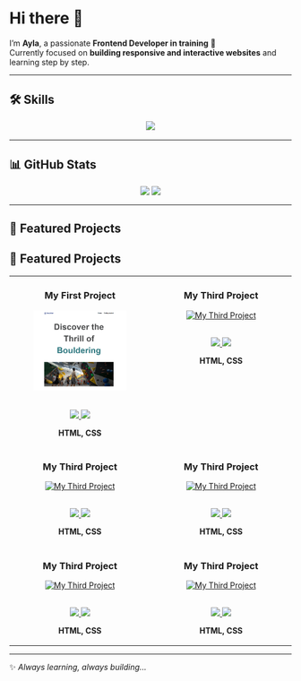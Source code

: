 # Hi there 👋  

I’m **Ayla**, a passionate **Frontend Developer in training** 🚀  
Currently focused on **building responsive and interactive websites** and learning step by step.  

---

## 🛠️ Skills  

<p align="center">
  <img src="https://skillicons.dev/icons?i=html,css,js,figma&theme=dark&perline=4" />
</p>

---

## 📊 GitHub Stats  

<div align="center">
  <img src="https://github-readme-stats.vercel.app/api?username=Aylaataydir&show_icons=true&theme=tokyonight&hide_border=true" width="48%"/>
  <img src="https://github-readme-streak-stats.herokuapp.com/?user=Aylaataydir&theme=tokyonight&hide_border=true" width="48%"/>
</div>

---

## 🚀 Featured Projects  

## 🚀 Featured Projects  

<table>
  <!-- 1. Satır -->
  <tr>
    <td width="50%" align="center" valign="top">
      <h3>My First Project</h3>
      <a href="https://aylaataydir.github.io/My_First_Project/" target="_blank">
        <img src="My_First_Project.png" alt="My First Project" width="70%" />
      </a>
      <br/><br/>
      <p>
        <a href="https://github.com/Aylaataydir/My_First_Project" target="_blank">
          <img src="https://img.shields.io/badge/Repo-181717?style=for-the-badge&logo=github"/>
        </a>
        <a href="https://aylaataydir.github.io/My_First_Project/" target="_blank">
          <img src="https://img.shields.io/badge/Live-0892d0?style=for-the-badge&logo=vercel&logoColor=white"/>
        </a>
      </p>
      <p><strong>HTML, CSS</strong></p>
    </td>
  <td width="50%" align="center" valign="top">
      <h3>My Third Project</h3>
      <a href="https://aylaataydir.github.io/My_Third_Project/" target="_blank">
        <img src="My_Third_Project.png" alt="My Third Project" width="70%" />
      </a>
      <br/><br/>
      <p>
        <a href="https://github.com/Aylaataydir/My_Third_Project" target="_blank">
          <img src="https://img.shields.io/badge/Repo-181717?style=for-the-badge&logo=github"/>
        </a>
        <a href="https://aylaataydir.github.io/My_Third_Project/" target="_blank">
          <img src="https://img.shields.io/badge/Live-0892d0?style=for-the-badge&logo=vercel&logoColor=white"/>
        </a>
      </p>
      <p><strong>HTML, CSS</strong></p>
    </td>
    
  </tr>

  <!-- 2. Satır -->
  <tr>
    <td width="50%" align="center" valign="top">
      <h3>My Third Project</h3>
      <a href="https://aylaataydir.github.io/My_Third_Project/" target="_blank">
        <img src="My_Third_Project.png" alt="My Third Project" width="70%" />
      </a>
      <br/><br/>
      <p>
        <a href="https://github.com/Aylaataydir/My_Third_Project" target="_blank">
          <img src="https://img.shields.io/badge/Repo-181717?style=for-the-badge&logo=github"/>
        </a>
        <a href="https://aylaataydir.github.io/My_Third_Project/" target="_blank">
          <img src="https://img.shields.io/badge/Live-0892d0?style=for-the-badge&logo=vercel&logoColor=white"/>
        </a>
      </p>
      <p><strong>HTML, CSS</strong></p>
    </td>
      <td width="50%" align="center" valign="top">
      <h3>My Third Project</h3>
      <a href="https://aylaataydir.github.io/My_Third_Project/" target="_blank">
        <img src="My_Third_Project.png" alt="My Third Project" width="70%" />
      </a>
      <br/><br/>
      <p>
        <a href="https://github.com/Aylaataydir/My_Third_Project" target="_blank">
          <img src="https://img.shields.io/badge/Repo-181717?style=for-the-badge&logo=github"/>
        </a>
        <a href="https://aylaataydir.github.io/My_Third_Project/" target="_blank">
          <img src="https://img.shields.io/badge/Live-0892d0?style=for-the-badge&logo=vercel&logoColor=white"/>
        </a>
      </p>
      <p><strong>HTML, CSS</strong></p>
    </td>
    </tr>
    <tr>
        <td width="50%" align="center" valign="top">
      <h3>My Third Project</h3>
      <a href="https://aylaataydir.github.io/My_Third_Project/" target="_blank">
        <img src="My_Third_Project.png" alt="My Third Project" width="70%" />
      </a>
      <br/><br/>
      <p>
        <a href="https://github.com/Aylaataydir/My_Third_Project" target="_blank">
          <img src="https://img.shields.io/badge/Repo-181717?style=for-the-badge&logo=github"/>
        </a>
        <a href="https://aylaataydir.github.io/My_Third_Project/" target="_blank">
          <img src="https://img.shields.io/badge/Live-0892d0?style=for-the-badge&logo=vercel&logoColor=white"/>
        </a>
      </p>
      <p><strong>HTML, CSS</strong></p>
    </td>
        <td width="50%" align="center" valign="top">
      <h3>My Third Project</h3>
      <a href="https://aylaataydir.github.io/My_Third_Project/" target="_blank">
        <img src="My_Third_Project.png" alt="My Third Project" width="70%" />
      </a>
      <br/><br/>
      <p>
        <a href="https://github.com/Aylaataydir/My_Third_Project" target="_blank">
          <img src="https://img.shields.io/badge/Repo-181717?style=for-the-badge&logo=github"/>
        </a>
        <a href="https://aylaataydir.github.io/My_Third_Project/" target="_blank">
          <img src="https://img.shields.io/badge/Live-0892d0?style=for-the-badge&logo=vercel&logoColor=white"/>
        </a>
      </p>
      <p><strong>HTML, CSS</strong></p>
    </td>
    </tr>

     
  
</table>

---

✨ *Always learning, always building...*
